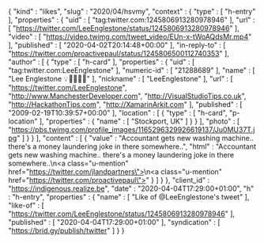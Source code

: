 {
  "kind" : "likes",
  "slug" : "2020/04/hsvmy",
  "context" : {
    "type" : [ "h-entry" ],
    "properties" : {
      "uid" : [ "tag:twitter.com:1245806913280978946" ],
      "url" : [ "https://twitter.com/LeeEnglestone/status/1245806913280978946" ],
      "video" : [ "https://video.twimg.com/tweet_video/EUn-x-tWoAQdsMr.mp4" ],
      "published" : [ "2020-04-02T20:14:48+00:00" ],
      "in-reply-to" : [ "https://twitter.com/proactivepaul/status/1245806500112740353" ],
      "author" : [ {
        "type" : [ "h-card" ],
        "properties" : {
          "uid" : [ "tag:twitter.com:LeeEnglestone" ],
          "numeric-id" : [ "21288689" ],
          "name" : [ "Lee Englestone 💡🧠👨‍💻🚀" ],
          "nickname" : [ "LeeEnglestone" ],
          "url" : [ "https://twitter.com/LeeEnglestone", "http://www.ManchesterDeveloper.com", "http://VisualStudioTips.co.uk", "http://HackathonTips.com", "http://XamarinArkit.com" ],
          "published" : [ "2009-02-19T10:39:57+00:00" ],
          "location" : [ {
            "type" : [ "h-card", "p-location" ],
            "properties" : {
              "name" : [ "Stockport, UK" ]
            }
          } ],
          "photo" : [ "https://pbs.twimg.com/profile_images/1165296329926619137/Ju0MU37T.jpg" ]
        }
      } ],
      "content" : [ {
        "value" : "Accountant gets new washing machine.. there's a money laundering joke in there somewhere..",
        "html" : "Accountant gets new washing machine.. there's a money laundering joke in there somewhere..\n<a class=\"u-mention\" href=\"https://twitter.com/jlandpartners\"></a>\n<a class=\"u-mention\" href=\"https://twitter.com/proactivepaul\"></a>"
      } ]
    }
  },
  "client_id" : "https://indigenous.realize.be",
  "date" : "2020-04-04T17:29:00+01:00",
  "h" : "h-entry",
  "properties" : {
    "name" : [ "Like of @LeeEnglestone's tweet" ],
    "like-of" : [ "https://twitter.com/LeeEnglestone/status/1245806913280978946" ],
    "published" : [ "2020-04-04T17:29:00+01:00" ],
    "syndication" : [ "https://brid.gy/publish/twitter" ]
  }
}
